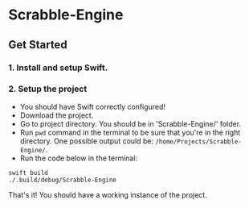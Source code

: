 # Scrabble-Engine

## Get Started

### 1. Install and setup Swift.

### 2. Setup the project
* You should have Swift correctly configured!
* Download the project.
* Go to project directory. You should be in 'Scrabble-Engine/' folder.
* Run ```pwd``` command in the terminal to be sure that you're in the right directory. One possible output could be: ```/home/Projects/Scrabble-Engine/```.
* Run the code below in the terminal:
```
swift build
./.build/debug/Scrabble-Engine
```

That's it! You should have a working instance of the project.

